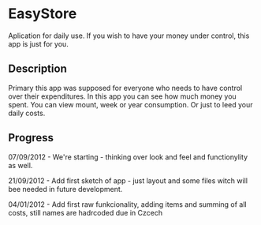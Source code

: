 EasyStore
==============
Aplication for daily use. If you wish to have your money under control, this app is just for you.

Description
--------------

Primary this app was supposed for everyone who needs to have control over their expenditures. In this app you can see how much money you spent. You can view mount, week or year consumption. Or just to leed your daily costs.

Progress
--------------

07/09/2012 - We're starting - thinking over look and feel and functionylity as well.

21/09/2012 - Add first sketch of app - just layout and some files witch will bee needed in future development.

04/01/2012 - Add first raw funkcionality, adding items and summing of all costs, still names are hadrcoded due in Czcech
